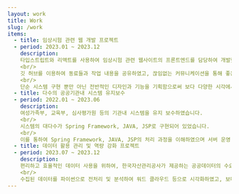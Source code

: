```yaml
---
layout: work
title: Work
slug: /work
items:
  - title: 임상시험 관련 웹 개발 프로젝트
  - period: 2023.01 ~ 2023.12
    description:
    타입스트립트와 리액트를 사용하여 임상시험 관련 웹사이트의 프론트엔드를 담당하여 개발했습니다.
    <br/>
    깃 허브를 이용하여 동료들과 작업 내용을 공유하였고, 끊임없는 커뮤니케이션을 통해 좋은 시스템을 구현하였습니다.
    <br/>
    단순 시스템 구현 뿐만 아닌 전반적인 디자인과 기능을 기획함으로써 보다 다양한 시각에서 문제를 이해하고 처리할 수 있는 능력을 기를 수 있었습니다.
  - title: 다수의 공공기관내 시스템 유지보수
  - period: 2022.01 ~ 2023.06
    description:
    여성가족부, 교육부, 심사평가원 등의 기관내 시스템을 유지 보수하였습니다.
    <br/>
    시스템의 대다수가 Spring Framework, JAVA, JSP로 구현되어 있었습니다.
    <br/>
    이를 통하여 Spring Framework, JAVA, JSP의 처리 과정을 이해하였으며 서버 운영 환경 등에 관하여 배웠습니다.
  - title: 데이터 활용 관리 및 역량 강화 프로젝트
  - period: 2023.07 ~ 2023.12
    description:
    편리하고 효율적인 데이터 사용을 위하여, 한국자산관리공사가 제공하는 공공데이터의 수요 조사 및 해당 데이터를 분석하여 사용빈도나 수요도에 따라 개선점을 도출하였습니다.
    <br/>
    수집된 데이터를 파이썬으로 전처리 및 분석하여 워드 클라우드 등으로 시각화하였고, 보다 직관적이고 정확한 데이터를 도출할 수 있었습니다.
---
```


<br />
<br />
